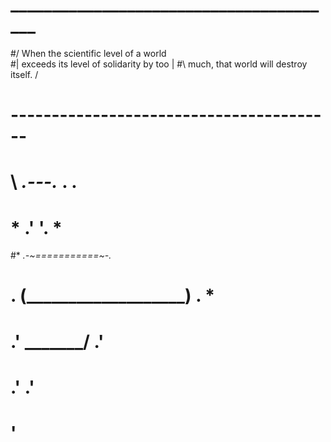 # ________________________________________
#/ When the scientific level of a world   \
#| exceeds its level of solidarity by too |
#\ much, that world will destroy itself.  /
# ----------------------------------------
#                  \   _.---._   .            .
#            *      \.'       '.       *
#\*              _.-~===========~-._
#    .          (___________________)       .   *
#              .'     \_______/   .'
#                           .'  .'
#                          '
#
